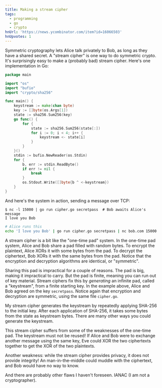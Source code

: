 ```yaml
---
title: Making a stream cipher
tags:
  - programming
  - go
  - crypto
hnUrl: 'https://news.ycombinator.com/item?id=16066503'
hnUpvotes: 1
---
```


Symmetric cryptography lets Alice talk privately to Bob,
as long as they have a shared secret.
A "stream cipher" is one way to do symmetric crypto.
It's surprisingly easy to make a (probably bad) stream cipher.
Here's one implementation in Go:

```go
package main

import "os"
import "bufio"
import "crypto/sha256"

func main() {
	keystream := make(chan byte)
	key := []byte(os.Args[1])
	state := sha256.Sum256(key)
	go func() {
		for {
			state := sha256.Sum256(state[:])
			for i := 0; i < 4; i++ {
				keystream <- state[i]
			}
		}
	}()
	stdin := bufio.NewReader(os.Stdin)
	for {
		b, err := stdin.ReadByte()
		if err != nil {
			break
		}
		os.Stdout.Write([]byte{b ^ <-keystream})
	}
}
```

And here's the system in action,
sending a message over TCP:

```
$ nc -l 15000 | go run cipher.go secretpass  # Bob awaits Alice's message
I love you Bob
```

```bash
# Alice runs this
echo 'I love you Bob' | go run cipher.go secretpass | nc bob.com 15000
```

A stream cipher is a bit like the "one-time pad" system.
In the one-time pad system, Alice and Bob share a pad filled with random bytes.
To encrypt the plaintext, Alice XORs it with some bytes from the pad.
To decrypt the ciphertext, Bob XORs it with the same bytes from the pad.
Notice that the encryption and decryption algorithms are identical,
or "symmetric".

Sharing this pad is impractical for a couple of reasons.
The pad is big, making it impractical to carry.
But the pad is finite, meaning you can run out of key material.
Stream ciphers fix this by _generating_ an infinite pad, called a "keystream",
from a finite starting key.
In the example above, Alice and Bob agreed on the key `secretpass`.
Notice again that encryption and decryption are symmetric,
using the same file `cipher.go`.

My stream cipher generates the keystream
by repeatedly applying SHA-256 to the initial key.
After each application of SHA-256,
it takes some bytes from the state as keystream bytes.
There are many other ways you could generate the keystream.

This stream cipher suffers from some of the weaknesses of the one-time pad.
The keystream must not be reused!
If Alice and Bob were to exchange another message using the same key,
Eve could XOR the two ciphertexts together
to get the XOR of the two plaintexts.

Another weakness:
while the stream cipher provides privacy,
it does not provide integrity!
An man-in-the-middle could muddle with the ciphertext,
and Bob would have no way to know.

And there are probably other flaws I haven't foreseen.
IANAC (I am not a cryptographer).
